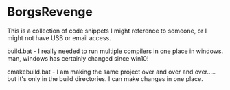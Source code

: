 # BorgsRevenge
This is a collection of code snippets I might reference to someone, or I might not  have USB or email access.

build.bat - I really needed to run multiple compilers in one place in windows. man, windows has certainly changed since win10!

cmakebuild.bat - I am making the same project over and over and over..... but it's only in the build directories. I can make changes in one place.


